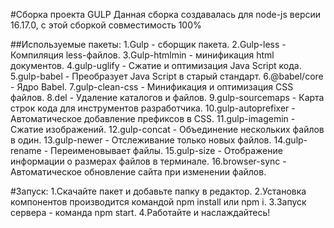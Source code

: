 #Сборка проекта GULP
Данная сборка создавалась для node-js версии 16.17.0, 
с этой сборкой совместимость 100%

##Используемые пакеты:
1.Gulp - сборщик пакета.
2.Gulp-less - Компиляция less-файлов.
3.Gulp-htmlmin - минификация html документов.
4.gulp-uglify - Сжатие и оптимизация Java Script кода.
5.gulp-babel - Преобразует Java Script в старый стандарт.
6.@babel/core - Ядро Babel.
7.gulp-clean-css - Минификация и оптимизация CSS файлов.
8.del - Удаление каталогов и файлов.
9.gulp-sourcemaps - Карта строк кода для инструментов  разработчика.
10.gulp-autoprefixer - Автоматическое добавление префиксов в CSS.
11.gulp-imagemin - Сжатие изображений.
12.gulp-concat - Объединение нескольких файлов в один.
13.gulp-newer - Отслеживание только новых файлов.
14.gulp-rename - Переименовывает файлы.
15.gulp-size - Отображение информации о размерах файлов в терминале.
16.browser-sync - Автоматическое обновление сайта при изменении файлов.

#Запуск:
1.Скачайте пакет и добавьте папку в редактор.
2.Установка компонентов производится командой npm install или npm i.
3.Запуск сервера - команда npm start.
4.Работайте и наслаждайтесь!